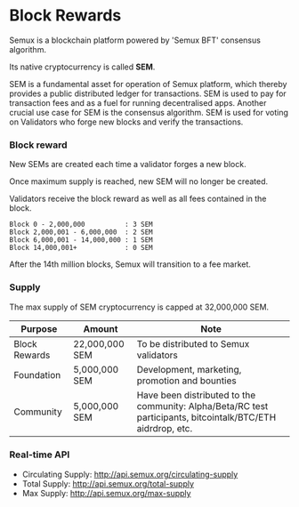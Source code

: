 # Block Rewards

Semux is a blockchain platform powered by 'Semux BFT' consensus algorithm.

Its native cryptocurrency is called **SEM**.

SEM is a fundamental asset for operation of Semux platform, which thereby provides a public distributed ledger for transactions. SEM is used to pay for transaction fees and as a fuel for running decentralised apps. Another crucial use case for SEM is the consensus algorithm. SEM is used for voting on Validators who forge new blocks and verify the transactions.

### Block reward

New SEMs are created each time a validator forges a new block.

Once maximum supply is reached, new SEM will no longer be created.

Validators receive the block reward as well as all fees contained in the block.

```
Block 0 - 2,000,000          : 3 SEM
Block 2,000,001 - 6,000,000  : 2 SEM
Block 6,000,001 - 14,000,000 : 1 SEM
Block 14,000,001+            : 0 SEM
```
After the 14th million blocks, Semux will transition to a fee market.

### Supply

The max supply of SEM cryptocurrency is capped at 32,000,000 SEM.

| Purpose       | Amount         | Note                                                                |
|---------------|----------------|---------------------------------------------------------------------|
| Block Rewards | 22,000,000 SEM | To be distributed to Semux validators                               |
| Foundation    | 5,000,000 SEM  | Development, marketing, promotion and bounties                      |
| Community     | 5,000,000 SEM  | Have been distributed to the community: Alpha/Beta/RC test participants, bitcointalk/BTC/ETH aidrdrop, etc. |


### Real-time API

- Circulating Supply: http://api.semux.org/circulating-supply
- Total Supply: http://api.semux.org/total-supply
- Max Supply: http://api.semux.org/max-supply
